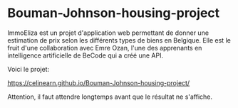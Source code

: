 # Bouman-Johnson-housing-project

ImmoEliza est un projet d'application web permettant de donner une estimation de prix selon les différents types de biens en Belgique. Elle est le fruit d'une collaboration avec Emre Ozan, l'une des apprenants en intelligence artificielle de BeCode qui a créé une API.

Voici le projet:

https://celinearn.github.io/Bouman-Johnson-housing-project/

Attention, il faut attendre longtemps avant que le résultat ne s'affiche.
